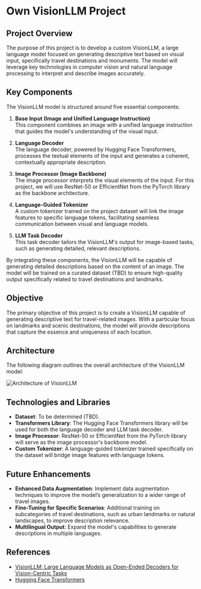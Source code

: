 # Own VisionLLM Project

## Project Overview

The purpose of this project is to develop a custom VisionLLM, a large language model focused on generating descriptive text based on visual input, specifically travel destinations and monuments. The model will leverage key technologies in computer vision and natural language processing to interpret and describe images accurately.

## Key Components

The VisionLLM model is structured around five essential components:

1. **Base Input (Image and Unified Language Instruction)**  
   This component combines an image with a unified language instruction that guides the model's understanding of the visual input.

2. **Language Decoder**  
   The language decoder, powered by Hugging Face Transformers, processes the textual elements of the input and generates a coherent, contextually appropriate description.

3. **Image Processor (Image Backbone)**  
   The image processor interprets the visual elements of the input. For this project, we will use ResNet-50 or EfficientNet from the PyTorch library as the backbone architecture.

4. **Language-Guided Tokenizer**  
   A custom tokenizer trained on the project dataset will link the image features to specific language tokens, facilitating seamless communication between visual and language models.

5. **LLM Task Decoder**  
   This task decoder tailors the VisionLLM's output for image-based tasks, such as generating detailed, relevant descriptions.

By integrating these components, the VisionLLM will be capable of generating detailed descriptions based on the content of an image. The model will be trained on a curated dataset (TBD) to ensure high-quality output specifically related to travel destinations and landmarks.

## Objective

The primary objective of this project is to create a VisionLLM capable of generating descriptive text for travel-related images. With a particular focus on landmarks and scenic destinations, the model will provide descriptions that capture the essence and uniqueness of each location.

## Architecture

The following diagram outlines the overall architecture of the VisionLLM model:

![Architecture of VisionLLM](https://miro.medium.com/v2/resize:fit:1400/1*ks_dlhAYyXg-LwevejfVEw.png)

## Technologies and Libraries

- **Dataset**: To be determined (TBD).
- **Transformers Library**: The Hugging Face Transformers library will be used for both the language decoder and LLM task decoder.
- **Image Processor**: ResNet-50 or EfficientNet from the PyTorch library will serve as the image processor's backbone model.
- **Custom Tokenizer**: A language-guided tokenizer trained specifically on the dataset will bridge image features with language tokens.

## Future Enhancements

- **Enhanced Data Augmentation**: Implement data augmentation techniques to improve the model’s generalization to a wider range of travel images.
- **Fine-Tuning for Specific Scenarios**: Additional training on subcategories of travel destinations, such as urban landmarks or natural landscapes, to improve description relevance.
- **Multilingual Output**: Expand the model's capabilities to generate descriptions in multiple languages.

## References

- [VisionLLM: Large Language Models as Open-Ended Decoders for Vision-Centric Tasks](https://arxiv.org/abs/2305.11175)
- [Hugging Face Transformers](https://huggingface.co/transformers/)

